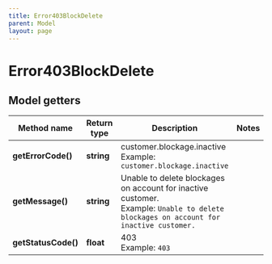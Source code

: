 ```yaml
---
title: Error403BlockDelete
parent: Model
layout: page
---
```


# Error403BlockDelete

## Model getters

Method name | Return type | Description | Notes
------------ | ------------- | ------------- | -------------
**getErrorCode()** | **string** | customer.blockage.inactive <br>Example: `customer.blockage.inactive` |
**getMessage()** | **string** | Unable to delete blockages on account for inactive customer. <br>Example: `Unable to delete blockages on account for inactive customer.` |
**getStatusCode()** | **float** | 403 <br>Example: `403` |

